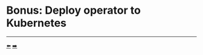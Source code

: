 # Bonus: Deploy operator to Kubernetes


<hr>
<a href="../11-delete-a-website-deployment/">⬅️</a>
<a href="../../../">➡️</a>
